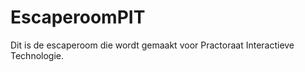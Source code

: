 # EscaperoomPIT
<p> Dit is de escaperoom die wordt gemaakt voor Practoraat Interactieve Technologie. <p>